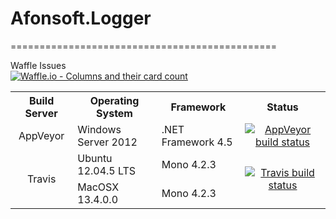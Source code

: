# Afonsoft.Logger 
==============================================

Waffle Issues<br/> [![Waffle.io - Columns and their card count](https://badge.waffle.io/afonsoft/afonsoft.logger.svg?columns=all)](https://waffle.io/afonsoft/afonsoft.logger)
<br/>
<table>
  <tr>
    <th style="text-align:center">Build Server</th>
    <th>Operating System</th>
    <th>Framework</th>
    <th style="text-align:center">Status</th>
  </tr>
  <tr>
    <td style="text-align:center">AppVeyor</td>
    <td>Windows Server 2012</td>
    <td>.NET Framework 4.5</td>
    <td style="text-align:center">
	<a href="https://ci.appveyor.com/project/afonsoft/afonsoft-logger" target="_blank"><img src="https://ci.appveyor.com/api/projects/status/52ewnynck3jh876p/branch/master?svg=true" alt="AppVeyor build status" /></a>
	</td>
  </tr>
  <tr>
    <td style="text-align:center" rowspan="2">Travis</td>
    <td>Ubuntu 12.04.5 LTS</td>
    <td>Mono 4.2.3</td>
    <td style="text-align:center" rowspan="2">
    <a href="https://travis-ci.org/afonsoft/afonsoft.logger" target="_blank"><img src="https://travis-ci.org/afonsoft/afonsoft.logger.svg?branch=master" alt="Travis build status" /></a></td>
  </tr>
  <tr>
    <td>MacOSX 13.4.0.0</td>
    <td>Mono 4.2.3</td>
  </tr>
</table>
<br/>